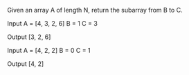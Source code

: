 Given an array A of length N, return the subarray from B to C.


Input
A = [4, 3, 2, 6]
B = 1
C = 3

Output
[3, 2, 6]




Input
A = [4, 2, 2]
B = 0
C = 1

Output
[4, 2]
